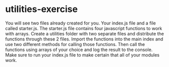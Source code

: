 # utilities-exercise

You will see two files already created for you. Your index.js file and a file called starter.js. The starter.js file contains four javascript functions to work with arrays. Create a utilities folder with two separate files and distribute the functions through these 2 files. Import the functions into the main index and use two different methods for calling those functions. Then call the functions using arrays of your choice and log the result to the console. Make sure to run your index.js file to make certain that all of your modules work.